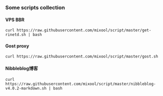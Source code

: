 ### Some scripts collection

#### VPS BBR
`curl https://raw.githubusercontent.com/mixool/script/master/get-rinetd.sh | bash`

#### Gost proxy
`curl https://raw.githubusercontent.com/mixool/script/master/gost.sh`

#### Nibbleblog博客
`curl https://raw.githubusercontent.com/mixool/script/master/nibbleblog-v4.0.2-markdown.sh | bash`